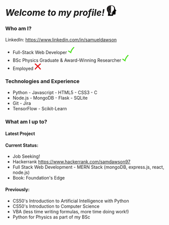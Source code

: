 # *Welcome to my profile!* <img src="https://github.com/Verano-20/Verano-20/blob/master/profile.png" alt="tick icon" width="30px" />

### Who am I?
LinkedIn: https://www.linkedin.com/in/samueldawson

- Full-Stack Web Developer <img src="https://github.com/Verano-20/Verano-20/blob/master/tick.png" alt="tick icon" width="20px" />
- BSc Physics Graduate & Award-Winning Researcher <img src="https://github.com/Verano-20/Verano-20/blob/master/tick.png" alt="tick icon" width="20px" />
- Employed <img src="https://github.com/Verano-20/Verano-20/blob/master/cross.png" alt="cross icon" width="20px" />

### Technologies and Experience
- Python      - Javascript     - HTML5    - CSS3      - C
- Node.js     - MongoDB     - Flask     - SQLite
- Git     - Jira
- TensorFlow      - Scikit-Learn

### What am I up to?
#### Latest Project


#### Current Status:
- Job Seeking!
- Hackerrank https://www.hackerrank.com/samdawson97
- Full Stack Web Development - MERN Stack (mongoDB, express.js, react, node.js)
- Book: Foundation's Edge

#### Previously:
- CS50's Introduction to Artificial Intelligence with Python
- CS50's Introduction to Computer Science
- VBA (less time writing formulas, more time doing work!)
- Python for Physics as part of my BSc
